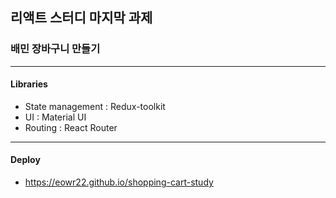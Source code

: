 ## 리액트 스터디 마지막 과제
### 배민 장바구니 만들기
---
#### Libraries
  * State management : Redux-toolkit
  * UI : Material UI
  * Routing : React Router
---
#### Deploy
* https://eowr22.github.io/shopping-cart-study
